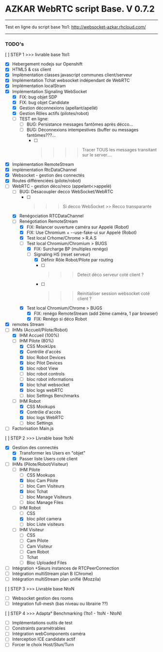 # AZKAR WebRTC script Base. V 0.7.2
------------------------------------------------------------

Test en ligne du script base 1to1:
http://websocket-azkar.rhcloud.com/

------------------------------------------------------------

### TODO's

[ ] STEP 1 >>> livrable base 1to1:
- [x] Hebergement nodejs sur Openshift
- [x] HTML5 & css client
- [x] Implémentation classes javascript communes client/serveur
- [x] Implémentation Tchat websocket indépendant de WebRTC
- [x] Implémentation localStram
- [x] Implémentation Signaling WebSocket 
	- [x] FIX: bug objet SDP
	- [x] FIX: bug objet Candidate
	- [x] Gestion déconnexions (apellant/apellé)
    - [x] Gestion Rôles actifs (pilotes/robot)
    - [ ] TEST en ligne:
        - [ ] BUG: Persistance messages fantômes après décco...
        - [ ] BUG: Déconnexions intempestives (buffer ou messages fantômes???...
            - [ ] >>>> Tracer TOUS les messages transitant sur le server....
- [x] Implémentation RemoteStream
- [x] implémentation RtcDataChannel 
- [x] Websocket - gestion des connectés
- [x] Routes différenciées (pilote/robot)	
- [ ]  WebRTC - gestion déco/reco (appelant<>appelé)
    - [ ] BUG: Désacoupler decco WebSocket/WebRTC
        - [ ] >>> 	Si decco WebSocket >> Recco transparante
    - [x] Renégociation RTCDataChannel
	- [ ] Renégotiation RemoteStream 
        - [x] FIX: Relancer ouverture caméra sur Appelé (Robot)
        - [x] FIX: Use Chromium + --use-fake-ui sur Appelé (Robot)
        - [x] Test local Crhome/Chrome > R.A.S
        - [ ] Test local Chromium/Chromium > BUGS
            - [x] FIX: Surcharge BP (multiples renégo)
            - [ ] Signaling HS (reset serveur) 
                - [x] Définir Rôle Robot/Pilote par routing
                - [ ] >>> Detect déco serveur coté client ?
                - [ ] >>> Reinitialiser session websocket coté client ?
        - [X] Test local Chromium/Chrome > BUGS
            - [x] FIX: renégo RemoteStream (add 2ème caméra, 1 par browser)
            - [x] FIX: Renégo si déco Robot
- [x] remotes Stream
- [ ] IHMs (Accueil/Pilote/Robot)
    - [x] IHM Accueil (100%)
    - [ ] IHM Pilote (80%)
        - [x] CSS MookUps 
        - [x] Contrôle d'accès
        - [x] bloc Robot Devices
        - [x] bloc Pilot Devices
        - [x] bloc robot View
        - [ ] bloc robot controls 
        - [ ] bloc robot informations
        - [x] bloc tchat websocket
        - [x] bloc logs webRTC 
        - [ ] bloc Settings Benchmarks 
    - [ ] IHM Robot
        - [X] CSS Mookups
        - [x] Contrôle d'accès
        - [x] bloc logs WebRTC
        - [ ] bloc Settings
- [ ] Factorisation Main.js

[ ] STEP 2 >>> Livrable base 1toN:
- [x] Gestion des connectés
	- [X] Transformer les Users en "objet"
	- [x] Passer liste Users coté client
- [ ] IHMs (Pilote/Robot/Visiteur)
    - [ ] IHM Pilote 
        - [ ] CSS Mookups
        - [x] bloc Cam Pilote
        - [ ] bloc Cam Visiteurs
        - [x] bloc Tchat
        - [ ] bloc Manage Visiteurs
        - [ ] bloc Manage Files
    - [ ] IHM Robot 
        - [ ] CSS
        - [x] bloc pilot camera
        - [ ] bloc Liste visiteurs
    - [ ] IHM Visiteur 
        - [ ] CSS
        - [ ] Cam Pilote
        - [ ] Cam Visiteur
        - [ ] Cam Robot
        - [ ] Tchat
        - [ ] Bloc Uploaded Files
- [ ] Intégration +Sieurs instances de RTCPeerConnection
- [ ] Intégration multiStream plan B (Chrome) 
- [ ] Intégration multiStream plan unifié (Mozzila)

[ ] STEP 3 >>> Livrable base NtoN
- [ ] Websocket gestion des rooms
- [ ] Intégration full-mesh (bas niveau ou librairie ??)

[ ] STEP 4 >>> Adapta° Benchmarking (1to1 - 1toN - NtoN)
- [ ] Implémentations outils de test
- [ ] Constraints paramétrables
- [ ] Intégration webComponents caméra
- [ ] Interception ICE candidate actif
- [ ] Forcer le choix Host/Stun/Turn
